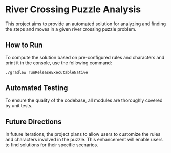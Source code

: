# River Crossing Puzzle Analysis

This project aims to provide an automated solution for analyzing and finding the steps and moves in a given river crossing puzzle problem.

## How to Run

To compute the solution based on pre-configured rules and characters and print it in the console, use the following command:

```
./gradlew runReleaseExecutableNative
```

## Automated Testing

To ensure the quality of the codebase, all modules are thoroughly covered by unit tests.

## Future Directions

In future iterations, the project plans to allow users to customize the rules and characters involved in the puzzle. This enhancement will enable users to find solutions for their specific scenarios.
